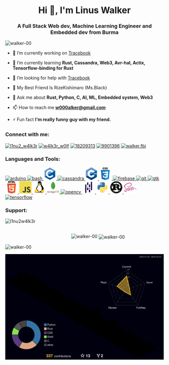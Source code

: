 <h1 align="center">Hi 👋, I'm Linus Walker</h1>
<h3 align="center">A Full Stack Web dev, Machine Learning Engineer and Embedded dev from Burma</h3>

<p align="left"> <img src="https://komarev.com/ghpvc/?username=walker-00&label=Profile%20views&color=0e75b6&style=flat" alt="walker-00" /> </p>

- 🔭 I’m currently working on [Tracebook](https://github.com/RizeKishimaro/Tracebook)

- 🌱 I’m currently learning **Rust, Cassandra, Web3, Avr-hal, Actix, Tensorflow-binding for Rust**

- 🤝 I’m looking for help with [Tracebook](https://github.com/RizeKishimaro/Tracebook)

- 👯 My Best Friend Is RizeKishimaro (Ms.Black)

- 💬 Ask me about **Rust, Python, C, AI, ML, Embedded system, Web3**

- 📫 How to reach me **w000alker@gmail.com**

- ⚡ Fun fact **I'm really funny guy with my friend.**

<h3 align="left">Connect with me:</h3>
<p align="left">
<a href="https://dev.to/l1nu2_w4lk3r" target="blank"><img align="center" src="https://raw.githubusercontent.com/rahuldkjain/github-profile-readme-generator/master/src/images/icons/Social/devto.svg" alt="l1nu2_w4lk3r" height="30" width="40" /></a>
<a href="https://twitter.com/w4lk3r_w0lf" target="blank"><img align="center" src="https://raw.githubusercontent.com/rahuldkjain/github-profile-readme-generator/master/src/images/icons/Social/twitter.svg" alt="w4lk3r_w0lf" height="30" width="40" /></a>
<a href="https://stackoverflow.com/users/18209313" target="blank"><img align="center" src="https://raw.githubusercontent.com/rahuldkjain/github-profile-readme-generator/master/src/images/icons/Social/stack-overflow.svg" alt="18209313" height="30" width="40" /></a>
<a href="https://kaggle.com/9901396" target="blank"><img align="center" src="https://raw.githubusercontent.com/rahuldkjain/github-profile-readme-generator/master/src/images/icons/Social/kaggle.svg" alt="9901396" height="30" width="40" /></a>
<a href="https://fb.com/walker.fbi" target="blank"><img align="center" src="https://raw.githubusercontent.com/rahuldkjain/github-profile-readme-generator/master/src/images/icons/Social/facebook.svg" alt="walker.fbi" height="30" width="40" /></a>
</p>

<h3 align="left">Languages and Tools:</h3>
<p align="left"> <a href="https://www.arduino.cc/" target="_blank" rel="noreferrer"> <img src="https://cdn.worldvectorlogo.com/logos/arduino-1.svg" alt="arduino" width="40" height="40"/> </a> <a href="https://www.gnu.org/software/bash/" target="_blank" rel="noreferrer"> <img src="https://www.vectorlogo.zone/logos/gnu_bash/gnu_bash-icon.svg" alt="bash" width="40" height="40"/> </a> <a href="https://www.cprogramming.com/" target="_blank" rel="noreferrer"> <img src="https://raw.githubusercontent.com/devicons/devicon/master/icons/c/c-original.svg" alt="c" width="40" height="40"/> </a> <a href="https://cassandra.apache.org/" target="_blank" rel="noreferrer"> <img src="https://www.vectorlogo.zone/logos/apache_cassandra/apache_cassandra-icon.svg" alt="cassandra" width="40" height="40"/> </a> <a href="https://www.w3schools.com/cpp/" target="_blank" rel="noreferrer"> <img src="https://raw.githubusercontent.com/devicons/devicon/master/icons/cplusplus/cplusplus-original.svg" alt="cplusplus" width="40" height="40"/> </a> <a href="https://www.w3schools.com/css/" target="_blank" rel="noreferrer"> <img src="https://raw.githubusercontent.com/devicons/devicon/master/icons/css3/css3-original-wordmark.svg" alt="css3" width="40" height="40"/> </a> <a href="https://firebase.google.com/" target="_blank" rel="noreferrer"> <img src="https://www.vectorlogo.zone/logos/firebase/firebase-icon.svg" alt="firebase" width="40" height="40"/> </a> <a href="https://git-scm.com/" target="_blank" rel="noreferrer"> <img src="https://www.vectorlogo.zone/logos/git-scm/git-scm-icon.svg" alt="git" width="40" height="40"/> </a> <a href="https://www.gtk.org/" target="_blank" rel="noreferrer"> <img src="https://upload.wikimedia.org/wikipedia/commons/7/71/GTK_logo.svg" alt="gtk" width="40" height="40"/> </a> <a href="https://www.w3.org/html/" target="_blank" rel="noreferrer"> <img src="https://raw.githubusercontent.com/devicons/devicon/master/icons/html5/html5-original-wordmark.svg" alt="html5" width="40" height="40"/> </a> <a href="https://developer.mozilla.org/en-US/docs/Web/JavaScript" target="_blank" rel="noreferrer"> <img src="https://raw.githubusercontent.com/devicons/devicon/master/icons/javascript/javascript-original.svg" alt="javascript" width="40" height="40"/> </a> <a href="https://www.linux.org/" target="_blank" rel="noreferrer"> <img src="https://raw.githubusercontent.com/devicons/devicon/master/icons/linux/linux-original.svg" alt="linux" width="40" height="40"/> </a> <a href="https://www.mongodb.com/" target="_blank" rel="noreferrer"> <img src="https://raw.githubusercontent.com/devicons/devicon/master/icons/mongodb/mongodb-original-wordmark.svg" alt="mongodb" width="40" height="40"/> </a> <a href="https://opencv.org/" target="_blank" rel="noreferrer"> <img src="https://www.vectorlogo.zone/logos/opencv/opencv-icon.svg" alt="opencv" width="40" height="40"/> </a> <a href="https://pandas.pydata.org/" target="_blank" rel="noreferrer"> <img src="https://raw.githubusercontent.com/devicons/devicon/2ae2a900d2f041da66e950e4d48052658d850630/icons/pandas/pandas-original.svg" alt="pandas" width="40" height="40"/> </a> <a href="https://www.python.org" target="_blank" rel="noreferrer"> <img src="https://raw.githubusercontent.com/devicons/devicon/master/icons/python/python-original.svg" alt="python" width="40" height="40"/> </a> <a href="https://www.rust-lang.org" target="_blank" rel="noreferrer"> <img src="https://raw.githubusercontent.com/devicons/devicon/master/icons/rust/rust-plain.svg" alt="rust" width="40" height="40"/> </a> <a href="https://sass-lang.com" target="_blank" rel="noreferrer"> <img src="https://raw.githubusercontent.com/devicons/devicon/master/icons/sass/sass-original.svg" alt="sass" width="40" height="40"/> </a> <a href="https://www.tensorflow.org" target="_blank" rel="noreferrer"> <img src="https://www.vectorlogo.zone/logos/tensorflow/tensorflow-icon.svg" alt="tensorflow" width="40" height="40"/> </a> </p>

<h3 align="left">Support:</h3>
<p><a href="https://www.buymeacoffee.com/l1nu2w4lk3r"> <img align="left" src="https://cdn.buymeacoffee.com/buttons/v2/default-yellow.png" height="50" width="210" alt="l1nu2w4lk3r" /></a></p><br><br>

<p><img align="left" src="https://github-readme-stats.vercel.app/api/top-langs?username=walker-00&show_icons=true&locale=en&layout=compact" alt="walker-00" /></p>

<p>&nbsp;<img align="center" src="https://github-readme-stats.vercel.app/api?username=walker-00&show_icons=true&locale=en" alt="walker-00" /></p>

<p><img align="center" src="https://github-readme-streak-stats.herokuapp.com/?user=walker-00&" alt="walker-00" /></p>

![](./profile-3d-contrib/profile-night-rainbow.svg)

